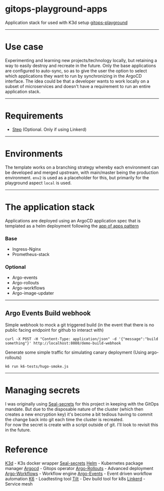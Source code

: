 # gitops-playground-apps
Application stack for used with K3d setup [gitops-playground](https://github.com/davidwmcneill/gitops-playground)

---
# Use case
Experimenting and learning new projects/technology locally, but retaining a way to easily destroy and recreate in the future.
Only the base applications are configured to auto-sync, so as to give the user the option to select which applications they want to run by synchronizing in the ArgoCD interface.
The idea could be that a developer wants to work locally on a subset of microservices and doesn't have a requirement to run an entire application stack.

---
# Requirements
- [Step](https://smallstep.com/cli/) (Optional. Only if using Linkerd)
---
# Environments
The template works on a branching strategy whereby each environment can be developed and merged upstream, with main/master being the production environment.
`env2` is used as a placeholder for this, but primarily for the playground aspect `local` is used.

---
# The application stack
Applications are deployed using an ArgoCD application spec that is templated as a helm deployment following the [app of apps pattern](https://argoproj.github.io/argo-cd/operator-manual/cluster-bootstrapping/#app-of-apps-pattern)

### Base
- Ingress-Nginx
- Prometheus-stack
### Optional 
- Argo-events
- Argo-rollouts
- Argo-workflows
- Argo-image-updater

---
## Argo Events Build webhook
Simple webhook to mock a git triggered build (in the event that there is no public facing endpoint for github to interact with)

```
curl -X POST -H "Content-Type: application/json" -d '{"message":"build something"}' http://localhost:8080/demo-build-webhook
```

Generate some simple traffic for simulating canary deployment (Using argo-rollouts)
```
k6 run k6-tests/hugo-smoke.js
```
---
# Managing secrets
I was originally using [Seal-secrets](https://github.com/bitnami-labs/sealed-secrets) for this project in keeping with the GitOps mandate.
But due to the disposable nature of the cluster (which then creates a new encryption key) it's become a bit tedious having to commit the change back into git each time the cluster is recreated.\
For now the secret is create with a script outside of git. I'll look to revisit this in the future.

# Reference

[K3d](https://k3d.io/v5.4.1/) - K3s docker wrapper
[Seal-secrets](https://github.com/bitnami-labs/sealed-secrets)
[Helm](https://helm.sh/) - Kubernetes package manager
[Argocd](https://argo-cd.readthedocs.io/en/stable/) - Gitops operator
[Argo-Rollouts](https://argoproj.github.io/argo-rollouts/) - Advanced deployment
[Argo-Workflows](https://argoproj.github.io/workflows/) - Workflow engine 
[Argo-Events](https://argoproj.github.io/argo-events/) - Event driven workflow automation
[K6](https://k6.io/) - Loadtesting tool
[Tilt](https://tilt.dev/) - Dev build tool for k8s
[Linkerd](https://linkerd.io/) - Service mesh



